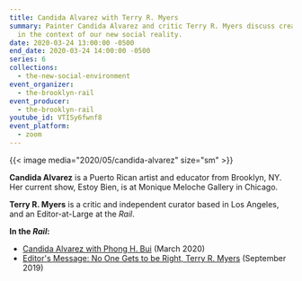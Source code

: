 ```yaml
---
title: Candida Alvarez with Terry R. Myers
summary: Painter Candida Alvarez and critic Terry R. Myers discuss creative life
  in the context of our new social reality.
date: 2020-03-24 13:00:00 -0500
end_date: 2020-03-24 14:00:00 -0500
series: 6
collections:
  - the-new-social-environment
event_organizer:
  - the-brooklyn-rail
event_producer:
  - the-brooklyn-rail
youtube_id: VTISy6fwnf8
event_platform:
  - zoom
---
```


{{< image media="2020/05/candida-alvarez" size="sm" >}}

**Candida Alvarez** is a Puerto Rican artist and educator from Brooklyn, NY. Her current show, Estoy Bien, is at Monique Meloche Gallery in Chicago.

**Terry R. Myers**  is a critic and independent curator based in Los Angeles, and an Editor-at-Large at the *Rail*.

**In the *Rail*:**

* [Candida Alvarez with Phong H. Bui](https://brooklynrail.org/2020/03/art/CANDIDA-ALVAREZ-with-Phong-H-Bui) (March 2020)
* [Editor's Message: No One Gets to be Right, Terry R. Myers](https://brooklynrail.org/2019/09/editorsmessage/No-one-gets-to-be-right) (September 2019)
